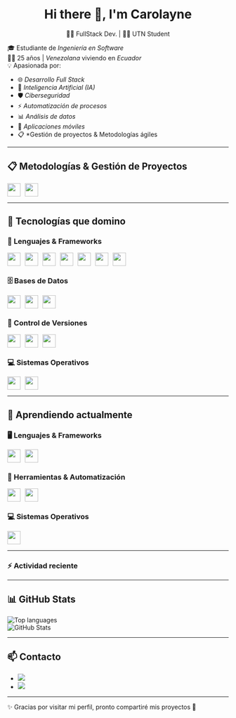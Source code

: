 ## <h1 align='center'>Hi there  👋, I'm Carolayne
<p align='center'>👨‍💻 FullStack Dev. | 👨‍🚀 UTN Student</p>

🎓 Estudiante de *Ingeniería en Software*  
👩‍💻 25 años | *Venezolana* viviendo en *Ecuador*  
💡 Apasionada por:  
- 🌐 *Desarrollo Full Stack*  
- 🤖 *Inteligencia Artificial (IA)*  
- 🛡️ *Ciberseguridad*  
- ⚡ *Automatización de procesos*  
- 📊 *Análisis de datos*  
- 📱 *Aplicaciones móviles*
- 📋 *Gestión de proyectos & Metodologías ágiles

---
## 📋 Metodologías & Gestión de Proyectos

<div style="display: flex; flex-wrap: wrap; gap: 10px;">
  <img style='height: 30px;' src="https://img.shields.io/badge/Scrum-000000?style=for-the-badge&logo=scrum&logoColor=white" />
  <img style='height: 30px;' src="https://img.shields.io/badge/Jira-0052CC?style=for-the-badge&logo=jira&logoColor=white" />
</div>

---
## 🚀 Tecnologías que domino
<h3>🚀 Lenguajes & Frameworks</h3>
<div style="display: flex; flex-wrap: wrap; gap: 10px;">

  <img style='height: 30px;' src="https://img.shields.io/badge/Java-007396?style=for-the-badge&logo=java&logoColor=white" />
  <img style='height: 30px;' src="https://img.shields.io/badge/PrimeFaces-233E70?style=for-the-badge&logo=java&logoColor=white" />
  <img style='height: 30px;' src="https://img.shields.io/badge/JavaScript-F7DF1E?style=for-the-badge&logo=javascript&logoColor=black" />
  <img style='height: 30px;' src="https://img.shields.io/badge/Tailwind_CSS-06B6D4?style=for-the-badge&logo=tailwindcss&logoColor=white" />
  <img style='height: 30px;' src="https://img.shields.io/badge/React-20232A?style=for-the-badge&logo=react&logoColor=61DAFB" />
  <img style='height: 30px;' src="https://img.shields.io/badge/C%23-239120?style=for-the-badge&logo=c-sharp&logoColor=white" />
  <img style='height: 30px;' src="https://img.shields.io/badge/.NET-512BD4?style=for-the-badge&logo=dotnet&logoColor=white" />

</div>
<!-- Bases de datos -->
<h3>🗄️ Bases de Datos</h3>
<div style="display: flex; flex-wrap: wrap; gap: 10px;">
  <img style='height: 30px;' src="https://img.shields.io/badge/SQL-336791?style=for-the-badge&logo=database&logoColor=white" />
  <img style='height: 30px;' src="https://img.shields.io/badge/Oracle-F80000?style=for-the-badge&logo=oracle&logoColor=white" />
  <img style='height: 30px;' src="https://img.shields.io/badge/PostgreSQL-316192?style=for-the-badge&logo=postgresql&logoColor=white" />
</div>
<!-- Control de Versiones -->
<h3>🔧 Control de Versiones</h3>
<div style="display: flex; flex-wrap: wrap; gap: 10px;">
  <img style='height: 30px;' src="https://img.shields.io/badge/Git-F05032?style=for-the-badge&logo=git&logoColor=white" />
  <img style='height: 30px;' src="https://img.shields.io/badge/GitHub-181717?style=for-the-badge&logo=github&logoColor=white" />
  <img style='height: 30px;' src="https://img.shields.io/badge/GitLab-FCA121?style=for-the-badge&logo=gitlab&logoColor=white" />
</div>

<!-- Sistemas Operativos -->
<h3>💻 Sistemas Operativos</h3>
<div style="display: flex; flex-wrap: wrap; gap: 10px;">
  <img style='height: 30px;' src="https://img.shields.io/badge/Linux-FCC624?style=for-the-badge&logo=linux&logoColor=black" />
  <img style='height: 30px;' src="https://img.shields.io/badge/Windows-0078D6?style=for-the-badge&logo=windows&logoColor=white" />
</div>

---
## 🌱 Aprendiendo actualmente

<h3>🖥️ Lenguajes & Frameworks</h3>
<div style="display: flex; flex-wrap: wrap; gap: 10px;">
  <img style='height: 30px;' src="https://img.shields.io/badge/Python-3776AB?style=for-the-badge&logo=python&logoColor=white" />
  <img style='height: 30px;' src="https://img.shields.io/badge/Flutter-02569B?style=for-the-badge&logo=flutter&logoColor=white" />
</div>

<h3>🐳 Herramientas & Automatización</h3>
<div style="display: flex; flex-wrap: wrap; gap: 10px;">
  <img style='height: 30px;' src="https://img.shields.io/badge/Docker-2496ED?style=for-the-badge&logo=docker&logoColor=white" />
  <img style='height: 30px;' src="https://img.shields.io/badge/n8n-FF6D28?style=for-the-badge&logo=n8n&logoColor=white" />
</div>

<h3>💻 Sistemas Operativos</h3>
<div style="display: flex; flex-wrap: wrap; gap: 10px;">
  <img style='height: 30px;' src="https://img.shields.io/badge/Kali_Linux-557C94?style=for-the-badge&logo=kali-linux&logoColor=white" />
</div>

---
### :zap: Actividad reciente
<!--RECENT_ACTIVITY:activity-->
<!--RECENT_ACTIVITY:last_update-->

---

## 📊 GitHub Stats
![Top languages](https://github-readme-stats.vercel.app/api/top-langs/?username=Richleid&layout=compact&theme=radical)  
![GitHub Stats](https://github-readme-stats.vercel.app/api?username=Richleid&show_icons=true&hide_border=true&theme=radical)

---

## 📫 Contacto

<ul align="left">
  <li>
    <a href="mailto:richleidmejia@gmail.com" target="_blank">
      <img src="https://img.shields.io/badge/Gmail-D14836?style=for-the-badge&logo=gmail&logoColor=white" />
    </a>
  </li>
  <li>
    <a href="http://linkedin.com/in/crmejiae" target="_blank">
      <img src="https://img.shields.io/badge/LinkedIn-0077B5?style=for-the-badge&logo=linkedin&logoColor=white" />
    </a>
  </li>
</ul>

---

✨ Gracias por visitar mi perfil, pronto compartiré mis proyectos 🚀
